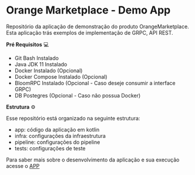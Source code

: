 

# Orange Marketplace - Demo App

Repositório da aplicação de demonstração do produto OrangeMarketplace.
Esta aplicação trás exemplos de implementação de GRPC, API REST.

**Pré Requisitos** 💻

- Git Bash Instalado
- Java JDK 11 Instalado
- Docker Instalado (Opcional)
- Docker Compose Instalado (Opcional)
- BloomRPC Instalado (Opcional - Caso deseje consumir a interface GRPC)
- DB Postegres (Opcional - Caso não possua Docker)

**Estrutura** ⚙️

Esse repositório está organizado na seguinte estrutura:
- app: código da aplicação em kotlin
- infra: configurações da infraestrutura
- pipeline: configurações do pipeline
- tests: configurações de teste

Para saber mais sobre o desenvolvimento da aplicação e sua execução acesse o [APP](https://github.com/diegofortunato/marketplace-mvc/tree/master/app)


